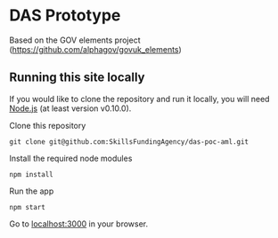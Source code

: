 DAS Prototype 
===============

Based on the GOV elements project (https://github.com/alphagov/govuk_elements)

## Running this site locally

If you would like to clone the repository and run it locally,
you will need [Node.js](http://nodejs.org/) (at least version v0.10.0).

Clone this repository

    git clone git@github.com:SkillsFundingAgency/das-poc-aml.git


Install the required node modules

    npm install


Run the app

    npm start

Go to [localhost:3000](http://localhost:3000) in your browser.

